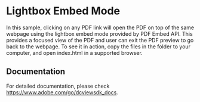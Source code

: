 # Lightbox Embed Mode

In this sample, clicking on any PDF link will open the PDF on top of the same webpage using the lightbox embed mode provided by PDF Embed API. This provides a focused view of the PDF and user can exit the PDF preview to go back to the webpage.
To see it in action, copy the files in the folder to your computer, and open index.html in a supported browser.

## Documentation

For detailed documentation, please check https://www.adobe.com/go/dcviewsdk_docs.
